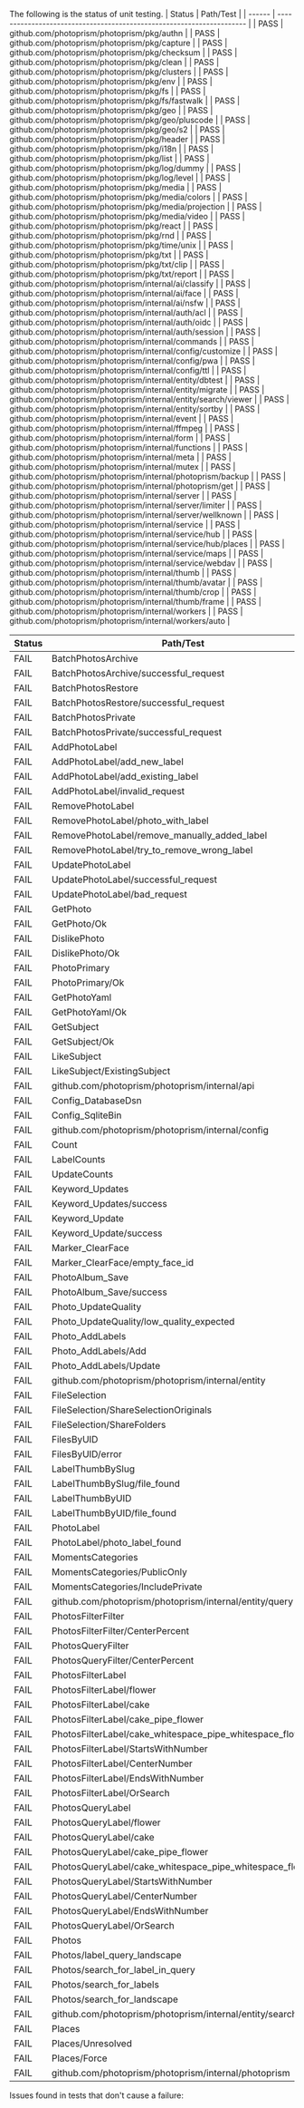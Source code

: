 The following is the status of unit testing.
| Status | Path/Test |
| ------ | --------------------------------------------------------------------- |
| PASS | github.com/photoprism/photoprism/pkg/authn |
| PASS | github.com/photoprism/photoprism/pkg/capture |
| PASS | github.com/photoprism/photoprism/pkg/checksum |
| PASS | github.com/photoprism/photoprism/pkg/clean |
| PASS | github.com/photoprism/photoprism/pkg/clusters |
| PASS | github.com/photoprism/photoprism/pkg/env |
| PASS | github.com/photoprism/photoprism/pkg/fs |
| PASS | github.com/photoprism/photoprism/pkg/fs/fastwalk |
| PASS | github.com/photoprism/photoprism/pkg/geo |
| PASS | github.com/photoprism/photoprism/pkg/geo/pluscode |
| PASS | github.com/photoprism/photoprism/pkg/geo/s2 |
| PASS | github.com/photoprism/photoprism/pkg/header |
| PASS | github.com/photoprism/photoprism/pkg/i18n |
| PASS | github.com/photoprism/photoprism/pkg/list |
| PASS | github.com/photoprism/photoprism/pkg/log/dummy |
| PASS | github.com/photoprism/photoprism/pkg/log/level |
| PASS | github.com/photoprism/photoprism/pkg/media |
| PASS | github.com/photoprism/photoprism/pkg/media/colors |
| PASS | github.com/photoprism/photoprism/pkg/media/projection |
| PASS | github.com/photoprism/photoprism/pkg/media/video |
| PASS | github.com/photoprism/photoprism/pkg/react |
| PASS | github.com/photoprism/photoprism/pkg/rnd |
| PASS | github.com/photoprism/photoprism/pkg/time/unix |
| PASS | github.com/photoprism/photoprism/pkg/txt |
| PASS | github.com/photoprism/photoprism/pkg/txt/clip |
| PASS | github.com/photoprism/photoprism/pkg/txt/report |
| PASS | github.com/photoprism/photoprism/internal/ai/classify |
| PASS | github.com/photoprism/photoprism/internal/ai/face |
| PASS | github.com/photoprism/photoprism/internal/ai/nsfw |
| PASS | github.com/photoprism/photoprism/internal/auth/acl |
| PASS | github.com/photoprism/photoprism/internal/auth/oidc |
| PASS | github.com/photoprism/photoprism/internal/auth/session |
| PASS | github.com/photoprism/photoprism/internal/commands |
| PASS | github.com/photoprism/photoprism/internal/config/customize |
| PASS | github.com/photoprism/photoprism/internal/config/pwa |
| PASS | github.com/photoprism/photoprism/internal/config/ttl |
| PASS | github.com/photoprism/photoprism/internal/entity/dbtest |
| PASS | github.com/photoprism/photoprism/internal/entity/migrate |
| PASS | github.com/photoprism/photoprism/internal/entity/search/viewer |
| PASS | github.com/photoprism/photoprism/internal/entity/sortby |
| PASS | github.com/photoprism/photoprism/internal/event |
| PASS | github.com/photoprism/photoprism/internal/ffmpeg |
| PASS | github.com/photoprism/photoprism/internal/form |
| PASS | github.com/photoprism/photoprism/internal/functions |
| PASS | github.com/photoprism/photoprism/internal/meta |
| PASS | github.com/photoprism/photoprism/internal/mutex |
| PASS | github.com/photoprism/photoprism/internal/photoprism/backup |
| PASS | github.com/photoprism/photoprism/internal/photoprism/get |
| PASS | github.com/photoprism/photoprism/internal/server |
| PASS | github.com/photoprism/photoprism/internal/server/limiter |
| PASS | github.com/photoprism/photoprism/internal/server/wellknown |
| PASS | github.com/photoprism/photoprism/internal/service |
| PASS | github.com/photoprism/photoprism/internal/service/hub |
| PASS | github.com/photoprism/photoprism/internal/service/hub/places |
| PASS | github.com/photoprism/photoprism/internal/service/maps |
| PASS | github.com/photoprism/photoprism/internal/service/webdav |
| PASS | github.com/photoprism/photoprism/internal/thumb |
| PASS | github.com/photoprism/photoprism/internal/thumb/avatar |
| PASS | github.com/photoprism/photoprism/internal/thumb/crop |
| PASS | github.com/photoprism/photoprism/internal/thumb/frame |
| PASS | github.com/photoprism/photoprism/internal/workers |
| PASS | github.com/photoprism/photoprism/internal/workers/auto |


| Status | Path/Test |
| ------ | --------------------------------------------------------------------- |
| FAIL | BatchPhotosArchive |
| FAIL |   BatchPhotosArchive/successful_request |
| FAIL | BatchPhotosRestore |
| FAIL |   BatchPhotosRestore/successful_request |
| FAIL | BatchPhotosPrivate |
| FAIL |   BatchPhotosPrivate/successful_request |
| FAIL | AddPhotoLabel |
| FAIL |   AddPhotoLabel/add_new_label |
| FAIL |   AddPhotoLabel/add_existing_label |
| FAIL |   AddPhotoLabel/invalid_request |
| FAIL | RemovePhotoLabel |
| FAIL |   RemovePhotoLabel/photo_with_label |
| FAIL |   RemovePhotoLabel/remove_manually_added_label |
| FAIL |   RemovePhotoLabel/try_to_remove_wrong_label |
| FAIL | UpdatePhotoLabel |
| FAIL |   UpdatePhotoLabel/successful_request |
| FAIL |   UpdatePhotoLabel/bad_request |
| FAIL | GetPhoto |
| FAIL |   GetPhoto/Ok |
| FAIL | DislikePhoto |
| FAIL |   DislikePhoto/Ok |
| FAIL | PhotoPrimary |
| FAIL |   PhotoPrimary/Ok |
| FAIL | GetPhotoYaml |
| FAIL |   GetPhotoYaml/Ok |
| FAIL | GetSubject |
| FAIL |   GetSubject/Ok |
| FAIL | LikeSubject |
| FAIL |   LikeSubject/ExistingSubject |
| FAIL | 	github.com/photoprism/photoprism/internal/api |
| FAIL | Config_DatabaseDsn |
| FAIL | Config_SqliteBin |
| FAIL | 	github.com/photoprism/photoprism/internal/config |
| FAIL | Count |
| FAIL | LabelCounts |
| FAIL | UpdateCounts |
| FAIL | Keyword_Updates |
| FAIL |   Keyword_Updates/success |
| FAIL | Keyword_Update |
| FAIL |   Keyword_Update/success |
| FAIL | Marker_ClearFace |
| FAIL |   Marker_ClearFace/empty_face_id |
| FAIL | PhotoAlbum_Save |
| FAIL |   PhotoAlbum_Save/success |
| FAIL | Photo_UpdateQuality |
| FAIL |   Photo_UpdateQuality/low_quality_expected |
| FAIL | Photo_AddLabels |
| FAIL |   Photo_AddLabels/Add |
| FAIL |   Photo_AddLabels/Update |
| FAIL | 	github.com/photoprism/photoprism/internal/entity |
| FAIL | FileSelection |
| FAIL |   FileSelection/ShareSelectionOriginals |
| FAIL |   FileSelection/ShareFolders |
| FAIL | FilesByUID |
| FAIL |   FilesByUID/error |
| FAIL | LabelThumbBySlug |
| FAIL |   LabelThumbBySlug/file_found |
| FAIL | LabelThumbByUID |
| FAIL |   LabelThumbByUID/file_found |
| FAIL | PhotoLabel |
| FAIL |   PhotoLabel/photo_label_found |
| FAIL | MomentsCategories |
| FAIL |   MomentsCategories/PublicOnly |
| FAIL |   MomentsCategories/IncludePrivate |
| FAIL | 	github.com/photoprism/photoprism/internal/entity/query |
| FAIL | PhotosFilterFilter |
| FAIL |   PhotosFilterFilter/CenterPercent |
| FAIL | PhotosQueryFilter |
| FAIL |   PhotosQueryFilter/CenterPercent |
| FAIL | PhotosFilterLabel |
| FAIL |   PhotosFilterLabel/flower |
| FAIL |   PhotosFilterLabel/cake |
| FAIL |   PhotosFilterLabel/cake_pipe_flower |
| FAIL |   PhotosFilterLabel/cake_whitespace_pipe_whitespace_flower |
| FAIL |   PhotosFilterLabel/StartsWithNumber |
| FAIL |   PhotosFilterLabel/CenterNumber |
| FAIL |   PhotosFilterLabel/EndsWithNumber |
| FAIL |   PhotosFilterLabel/OrSearch |
| FAIL | PhotosQueryLabel |
| FAIL |   PhotosQueryLabel/flower |
| FAIL |   PhotosQueryLabel/cake |
| FAIL |   PhotosQueryLabel/cake_pipe_flower |
| FAIL |   PhotosQueryLabel/cake_whitespace_pipe_whitespace_flower |
| FAIL |   PhotosQueryLabel/StartsWithNumber |
| FAIL |   PhotosQueryLabel/CenterNumber |
| FAIL |   PhotosQueryLabel/EndsWithNumber |
| FAIL |   PhotosQueryLabel/OrSearch |
| FAIL | Photos |
| FAIL |   Photos/label_query_landscape |
| FAIL |   Photos/search_for_label_in_query |
| FAIL |   Photos/search_for_labels |
| FAIL |   Photos/search_for_landscape |
| FAIL | 	github.com/photoprism/photoprism/internal/entity/search |
| FAIL | Places |
| FAIL |   Places/Unresolved |
| FAIL |   Places/Force |
| FAIL | 	github.com/photoprism/photoprism/internal/photoprism |


Issues found in tests that don't cause a failure:
